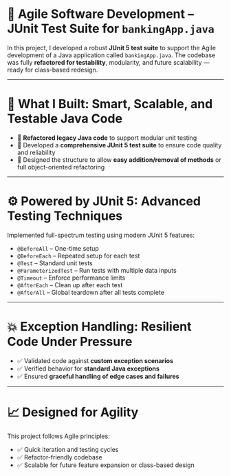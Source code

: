 # 🚀 Agile Software Development – JUnit Test Suite for `bankingApp.java`

In this project, I developed a robust **JUnit 5 test suite** to support the Agile development of a Java application called `bankingApp.java`. The codebase was fully **refactored for testability**, modularity, and future scalability — ready for class-based redesign.

---

# 🧩 What I Built: Smart, Scalable, and Testable Java Code

- 🔄 **Refactored legacy Java code** to support modular unit testing  
- 🧪 Developed a **comprehensive JUnit 5 test suite** to ensure code quality and reliability  
- 🧰 Designed the structure to allow **easy addition/removal of methods** or full object-oriented refactoring

---

# ⚙️ Powered by JUnit 5: Advanced Testing Techniques

Implemented full-spectrum testing using modern JUnit 5 features:
- `@BeforeAll` – One-time setup  
- `@BeforeEach` – Repeated setup for each test  
- `@Test` – Standard unit tests  
- `@ParameterizedTest` – Run tests with multiple data inputs  
- `@Timeout` – Enforce performance limits  
- `@AfterEach` – Clean up after each test  
- `@AfterAll` – Global teardown after all tests complete

---

# 💥 Exception Handling: Resilient Code Under Pressure

- ✅ Validated code against **custom exception scenarios**  
- ✅ Verified behavior for **standard Java exceptions**  
- ✅ Ensured **graceful handling of edge cases and failures**

---

# 📈 Designed for Agility

This project follows Agile principles:
- ✅ Quick iteration and testing cycles  
- ✅ Refactor-friendly codebase  
- ✅ Scalable for future feature expansion or class-based design
 
